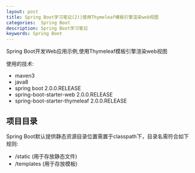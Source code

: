 ```yaml
---
layout: post
title: Spring Boot学习笔记(2)|使用Thymeleaf模板引擎渲染web视图
categories:  Spring Boot
description: Spring Boot学习笔记
keywords: Spring Boot
---
```

  Spring Boot开发Web应用示例,使用Thymeleaf模板引擎渲染web视图

  使用的技术:
  - maven3
  - java8
  - spring boot 2.0.0.RELEASE
  - spring-boot-starter-web 2.0.0.RELEASE
  - spring-boot-starter-thymeleaf 2.0.0.RELEASE

## 项目目录


  Spring Boot默认提供静态资源目录位置需置于classpath下，目录名需符合如下规则:
  - /static (用于存放静态文件)
  - /templates (用于存放模板)

##
